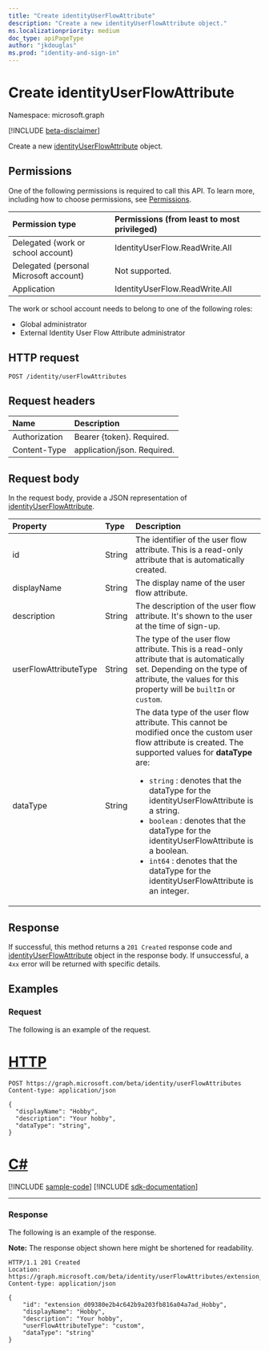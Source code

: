 ```yaml
---
title: "Create identityUserFlowAttribute"
description: "Create a new identityUserFlowAttribute object."
ms.localizationpriority: medium
doc_type: apiPageType
author: "jkdouglas"
ms.prod: "identity-and-sign-in"
---
```


# Create identityUserFlowAttribute

Namespace: microsoft.graph

[!INCLUDE [beta-disclaimer](../../includes/beta-disclaimer.md)]

Create a new [identityUserFlowAttribute](../resources/identityuserflowattribute.md) object.

## Permissions

One of the following permissions is required to call this API. To learn more, including how to choose permissions, see [Permissions](/graph/permissions-reference).

|Permission type      | Permissions (from least to most privileged)              |
|:--------------------|:---------------------------------------------------------|
|Delegated (work or school account)|IdentityUserFlow.ReadWrite.All|
|Delegated (personal Microsoft account)| Not supported.|
|Application|IdentityUserFlow.ReadWrite.All|

The work or school account needs to belong to one of the following roles:

* Global administrator
* External Identity User Flow Attribute administrator

## HTTP request

<!-- { "blockType": "ignored" } -->

```http
POST /identity/userFlowAttributes
```

## Request headers

|Name|Description|
|:---------------|:----------|
|Authorization|Bearer {token}. Required.|
|Content-Type|application/json. Required.|

## Request body

In the request body, provide a JSON representation of [identityUserFlowAttribute](../resources/identityuserflowattribute.md).

|Property|Type|Description|
|:---------------|:--------|:----------|
|id|String|The identifier of the user flow attribute. This is a read-only attribute that is automatically created.|
|displayName|String|The display name of the user flow attribute.|
|description|String|The description of the user flow attribute. It's shown to the user at the time of sign-up.|
|userFlowAttributeType|String|The type of the user flow attribute. This is a read-only attribute that is automatically set. Depending on the type of attribute, the values for this property will be `builtIn` or `custom`.|
|dataType|String|The data type of the user flow attribute. This cannot be modified once the custom user flow attribute is created. The supported values for **dataType** are:<br/><ul><li>`string` : denotes that the dataType for the identityUserFlowAttribute is a string. </li><li>`boolean` : denotes that the dataType for the identityUserFlowAttribute is a boolean.</li><li>`int64` : denotes that the dataType for the identityUserFlowAttribute is an integer.</li></ul>|

## Response

If successful, this method returns a `201 Created` response code and [identityUserFlowAttribute](../resources/identityuserflowattribute.md) object in the response body. If unsuccessful, a `4xx` error will be returned with specific details.

## Examples

### Request

The following is an example of the request.


# [HTTP](#tab/http)
<!-- {
  "blockType": "request",
  "name": "create_userFlowAttribute_from_userFlowAttributes"
}
-->

``` http
POST https://graph.microsoft.com/beta/identity/userFlowAttributes
Content-type: application/json

{
  "displayName": "Hobby",
  "description": "Your hobby",
  "dataType": "string",
}
```

# [C#](#tab/csharp)
[!INCLUDE [sample-code](../includes/snippets/csharp/create-userflowattribute-from-userflowattributes-csharp-snippets.md)]
[!INCLUDE [sdk-documentation](../includes/snippets/snippets-sdk-documentation-link.md)]

---

### Response

The following is an example of the response.

**Note:** The response object shown here might be shortened for readability.

<!-- {
  "blockType": "response",
  "truncated": true,
  "@odata.type": "microsoft.graph.identityUserFlowAttribute"
} -->

```http
HTTP/1.1 201 Created
Location: https://graph.microsoft.com/beta/identity/userFlowAttributes/extension_7a95ecd9489b4fb9a45722b913c4703b_Hobby
Content-type: application/json

{
    "id": "extension_d09380e2b4c642b9a203fb816a04a7ad_Hobby",
    "displayName": "Hobby",
    "description": "Your hobby",
    "userFlowAttributeType": "custom",
    "dataType": "string"
}
```
